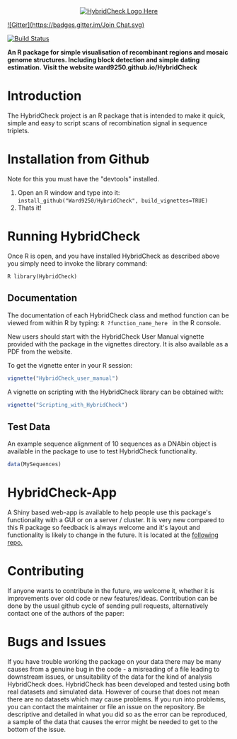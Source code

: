 <a name="logo"/>
<div align="center">
<a href="http://ward9250.github.io/HybridCheck" target="_blank">
<img src="http://ward9250.github.io/HybridCheck/img/Hybrid-Checklogo.png" alt="HybridCheck Logo Here"></img>
</a>
</div>

[![Gitter](https://badges.gitter.im/Join Chat.svg)](https://gitter.im/Ward9250/HybridCheck?utm_source=badge&utm_medium=badge&utm_campaign=pr-badge&utm_content=badge)

[![Build Status](https://travis-ci.org/Ward9250/HybridCheck.svg?branch=master)](https://travis-ci.org/Ward9250/HybridCheck)

**An R package for simple visualisation of recombinant regions and mosaic genome structures. Including block detection and simple dating estimation.**
**Visit the website ward9250.github.io/HybridCheck**

# Introduction

The HybridCheck project is an R package that is intended to make it quick, simple and easy to script scans of recombination signal in sequence triplets. 

# Installation from Github

Note for this you must have the "devtools" installed.

1. Open an R window and type into it: `install_github("Ward9250/HybridCheck", build_vignettes=TRUE)`
2. Thats it!

# Running HybridCheck

Once R is open, and you have installed HybridCheck as described above you simply need to invoke the library command:

```R library(HybridCheck) ```

## Documentation

The documentation of each HybridCheck class and method function can be viewed from within R by typing:
```R ?function_name_here ``` in the R console.

New users should start with the HybridCheck User Manual vignette provided with the package in the vignettes directory.
It is also available as a PDF from the website.

To get the vignette enter in your R session:
```R
vignette("HybridCheck_user_manual")
```

A vignette on scripting with the HybridCheck library can be obtained with:
```R
vignette("Scripting_with_HybridCheck")
```

## Test Data

An example sequence alignment of 10 sequences as a DNAbin object is available in the package to use to test HybridCheck functionality. 
```R
data(MySequences)
```

# HybridCheck-App

A Shiny based web-app is available to help people use this package's functionality with a GUI or on a server / cluster.
It is very new compared to this R package so feedback is always welcome and it's layout and functionality is likely to change in the future. It is located at the [following repo.](https://github.com/Ward9250/HybridCheck-App)


# Contributing

If anyone wants to contribute in the future, we welcome it, whether it is improvements over old code or new features/ideas.
Contribution can be done by the usual github cycle of sending pull requests, alternatively contact one of the authors of the paper: 

# Bugs and Issues

If you have trouble working the package on your data there may be many causes from a genuine bug in the code - a misreading of a file leading to downstream issues, or unsuitability of the data for the kind of analysis HybridCheck does.
HybridCheck has been developed and tested using both real datasets and simulated data. However of course that does not mean there are no datasets which may cause problems. If you run into problems, you can contact the maintainer or file an issue on the repository. 
Be descriptive and detailed in what you did so as the error can be reproduced, a sample of the data that causes the error might be needed to get to the bottom of the issue.
